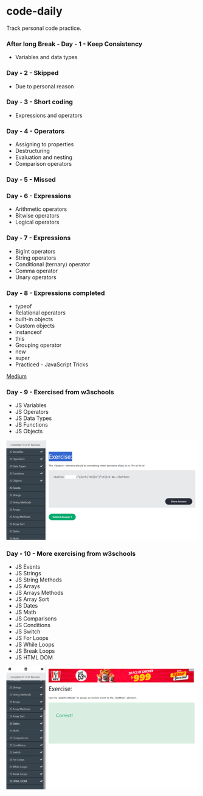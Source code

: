 # code-daily

Track personal code practice.
 
### After long Break - Day - 1 - Keep Consistency

- Variables and data types
### Day - 2 - Skipped

- Due to personal reason
### Day - 3 - Short coding

- Expressions and operators
### Day - 4 - Operators

- Assigning to properties
- Destructuring 
- Evaluation and nesting 
- Comparison operators

### Day - 5 - Missed
### Day - 6 - Expressions

- Arithmetic operators
- Bitwise operators 
- Logical operators 
### Day - 7 - Expressions

- BigInt operators
- String operators
- Conditional (ternary) operator
- Comma operator
- Unary operators


### Day - 8 - Expressions completed

- typeof
- Relational operators
- built-in objects
- Custom objects
- instanceof
- this
- Grouping operator
- new
- super
- Practiced - JavaScript Tricks

[Medium](https://javascript.plainenglish.io/some-simple-and-amazing-javascript-tricks-292e1962b1f6)
### Day - 9 - Exercised from w3schools

- JS Variables 
- JS Operators 
- JS Data Types 
- JS Functions 
- JS Objects 

![Progress made](js-prepare-basic.png)
### Day - 10 - More exercising from w3schools

- JS Events 
- JS Strings 
- JS String Methods 
- JS Arrays 
- JS Arrays Methods 
- JS Array Sort 
- JS Dates 
- JS Math
- JS Comparisons
- JS Conditions
- JS Switch
- JS For Loops
- JS While Loops
- JS Break Loops
- JS HTML DOM

![Exercise complete](js-excercise-complete.png)